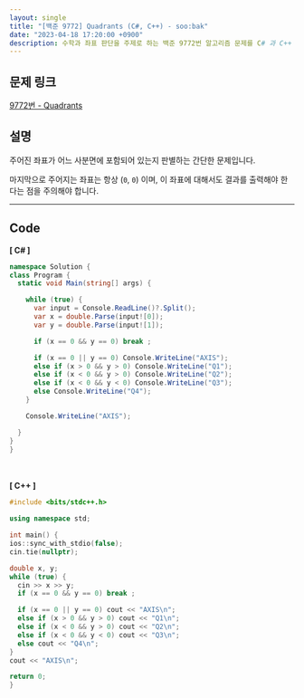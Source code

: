 ```yaml
---
layout: single
title: "[백준 9772] Quadrants (C#, C++) - soo:bak"
date: "2023-04-18 17:20:00 +0900"
description: 수학과 좌표 판단을 주제로 하는 백준 9772번 알고리즘 문제를 C# 과 C++ 로 풀이 및 해설
---
```


## 문제 링크
  [9772번 - Quadrants](https://www.acmicpc.net/problem/9772)

## 설명
주어진 좌표가 어느 사분면에 포함되어 있는지 판별하는 간단한 문제입니다. <br>

마지막으로 주어지는 좌표는 항상 (`0`, `0`) 이며, 이 좌표에 대해서도 결과를 출력해야 한다는 점을 주의해야 합니다. <br>

- - -

## Code
<b>[ C# ] </b>
<br>

  ```c#
namespace Solution {
  class Program {
    static void Main(string[] args) {

      while (true) {
        var input = Console.ReadLine()?.Split();
        var x = double.Parse(input![0]);
        var y = double.Parse(input![1]);

        if (x == 0 && y == 0) break ;

        if (x == 0 || y == 0) Console.WriteLine("AXIS");
        else if (x > 0 && y > 0) Console.WriteLine("Q1");
        else if (x < 0 && y > 0) Console.WriteLine("Q2");
        else if (x < 0 && y < 0) Console.WriteLine("Q3");
        else Console.WriteLine("Q4");
      }

      Console.WriteLine("AXIS");

    }
  }
}
  ```
<br><br>
<b>[ C++ ] </b>
<br>

  ```c++
#include <bits/stdc++.h>

using namespace std;

int main() {
  ios::sync_with_stdio(false);
  cin.tie(nullptr);

  double x, y;
  while (true) {
    cin >> x >> y;
    if (x == 0 && y == 0) break ;

    if (x == 0 || y == 0) cout << "AXIS\n";
    else if (x > 0 && y > 0) cout << "Q1\n";
    else if (x < 0 && y > 0) cout << "Q2\n";
    else if (x < 0 && y < 0) cout << "Q3\n";
    else cout << "Q4\n";
  }
  cout << "AXIS\n";

  return 0;
}
  ```
